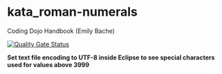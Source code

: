 # kata_roman-numerals
Coding Dojo Handbook (Emily Bache)

[![Quality Gate Status](https://sonarcloud.io/api/project_badges/measure?project=mariantirlea_kata_roman-numerals&metric=alert_status)](https://sonarcloud.io/dashboard?id=mariantirlea_kata_roman-numerals)

**Set text file encoding to UTF-8 inside Eclipse to see special characters used for values above 3999**
